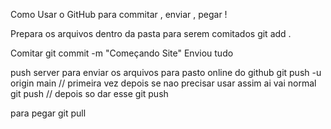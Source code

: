 Como Usar o GitHub para commitar , enviar , pegar !

Prepara os arquivos dentro da pasta para serem comitados
git add . 


Comitar
git commit -m "Começando Site"
Enviou tudo 

push server para enviar os arquivos para pasto online do github
git push -u origin main // primeira vez
depois se nao precisar usar assim ai vai normal
git push    // depois so dar esse git push

para pegar 
git pull


